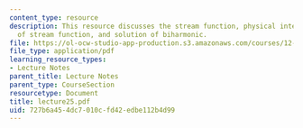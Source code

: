 ```yaml
---
content_type: resource
description: This resource discusses the stream function, physical interpretation
  of stream function, and solution of biharmonic.
file: https://ol-ocw-studio-app-production.s3.amazonaws.com/courses/12-520-geodynamics-fall-2006/727b6a454dc7010cfd42edbe112b4d99_lecture25.pdf
file_type: application/pdf
learning_resource_types:
- Lecture Notes
parent_title: Lecture Notes
parent_type: CourseSection
resourcetype: Document
title: lecture25.pdf
uid: 727b6a45-4dc7-010c-fd42-edbe112b4d99
---
```

